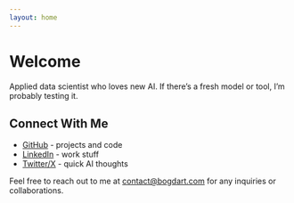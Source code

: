 ```yaml
---
layout: home
---
```


# Welcome

Applied data scientist who loves new AI. If there’s a fresh model or tool, I’m probably testing it.

## Connect With Me

- [GitHub](https://github.com/bogdart) - projects and code
- [LinkedIn](https://linkedin.com/in/bogdart) - work stuff
- [Twitter/X](https://x.com/bogdart) - quick AI thoughts

Feel free to reach out to me at [contact@bogdart.com](mailto:contact@bogdart.com) for any inquiries or collaborations. 